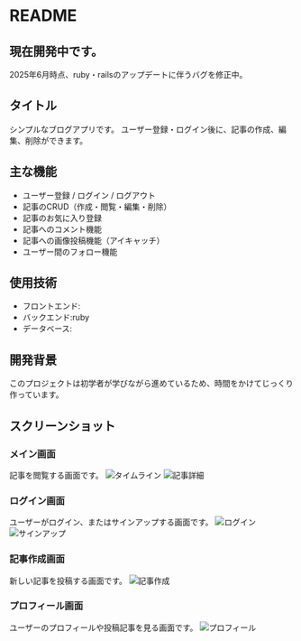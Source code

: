 # README

## 現在開発中です。
2025年6月時点、ruby・railsのアップデートに伴うバグを修正中。

## タイトル
シンプルなブログアプリです。
ユーザー登録・ログイン後に、記事の作成、編集、削除ができます。

## 主な機能
- ユーザー登録 / ログイン / ログアウト
- 記事のCRUD（作成・閲覧・編集・削除）
- 記事のお気に入り登録
- 記事へのコメント機能
- 記事への画像投稿機能（アイキャッチ）
- ユーザー間のフォロー機能

## 使用技術
- フロントエンド:
- バックエンド:ruby
- データベース:

## 開発背景
このプロジェクトは初学者が学びながら進めているため、時間をかけてじっくり作っています。

## スクリーンショット

### メイン画面
記事を閲覧する画面です。
![タイムライン](./images/show.png)
![記事詳細](./images/show.png)

### ログイン画面
ユーザーがログイン、またはサインアップする画面です。
![ログイン](./images/login.png)
![サインアップ](./images/signup.png)

### 記事作成画面
新しい記事を投稿する画面です。
![記事作成](./images/new.png)

### プロフィール画面
ユーザーのプロフィールや投稿記事を見る画面です。
![プロフィール](./images/profile.png)


